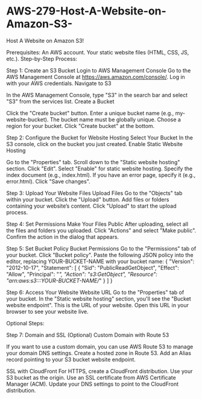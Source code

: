 # AWS-279-Host-A-Website-on-Amazon-S3-
Host A Website on Amazon S3!

Prerequisites:
An AWS account.
Your static website files (HTML, CSS, JS, etc.).
Step-by-Step Process:

Step 1: Create an S3 Bucket
Login to AWS Management Console
Go to the AWS Management Console at https://aws.amazon.com/console/.
Log in with your AWS credentials.
Navigate to S3

In the AWS Management Console, type "S3" in the search bar and select "S3" from the services list.
Create a Bucket

Click the "Create bucket" button.
Enter a unique bucket name (e.g., my-website-bucket). The bucket name must be globally unique.
Choose a region for your bucket.
Click "Create bucket" at the bottom.

Step 2: 
Configure the Bucket for Website Hosting
Select Your Bucket
In the S3 console, click on the bucket you just created.
Enable Static Website Hosting

Go to the "Properties" tab.
Scroll down to the "Static website hosting" section.
Click "Edit".
Select "Enable" for static website hosting.
Specify the index document (e.g., index.html). If you have an error page, specify it (e.g., error.html).
Click "Save changes".


Step 3: Upload Your Website Files
Upload Files
Go to the "Objects" tab within your bucket.
Click the "Upload" button.
Add files or folders containing your website’s content.
Click "Upload" to start the upload process.


Step 4: Set Permissions
Make Your Files Public
After uploading, select all the files and folders you uploaded.
Click "Actions" and select "Make public".
Confirm the action in the dialog that appears.


Step 5: Set Bucket Policy
Bucket Permissions
Go to the "Permissions" tab of your bucket.
Click "Bucket policy".
Paste the following JSON policy into the editor, replacing YOUR-BUCKET-NAME with your bucket name:
{
  "Version": "2012-10-17",
  "Statement": [
    {
      "Sid": "PublicReadGetObject",
      "Effect": "Allow",
      "Principal": "*",
      "Action": "s3:GetObject",
      "Resource": "arn:aws:s3:::YOUR-BUCKET-NAME/*"
    }
  ]
}


Step 6: Access Your Website
Website URL
Go to the "Properties" tab of your bucket.
In the "Static website hosting" section, you'll see the "Bucket website endpoint". This is the URL of your website.
Open this URL in your browser to see your website live.


Optional Steps:

Step 7: Domain and SSL (Optional)
Custom Domain with Route 53

If you want to use a custom domain, you can use AWS Route 53 to manage your domain DNS settings.
Create a hosted zone in Route 53.
Add an Alias record pointing to your S3 bucket website endpoint.


SSL with CloudFront
For HTTPS, create a CloudFront distribution.
Use your S3 bucket as the origin.
Use an SSL certificate from AWS Certificate Manager (ACM).
Update your DNS settings to point to the CloudFront distribution.
